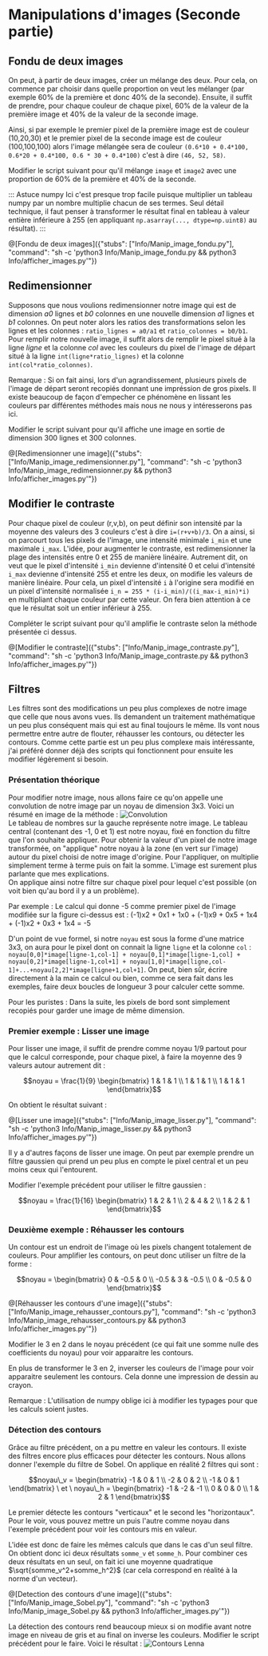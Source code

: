 # Manipulations d'images (Seconde partie)

## Fondu de deux images

On peut, à partir de deux images, créer un mélange des deux. Pour cela, on commence par choisir dans quelle proportion on veut les mélanger (par exemple 60% de la première et donc 40% de la seconde). Ensuite, il suffit de prendre, pour chaque couleur de chaque pixel, 60% de la valeur de la première image et 40% de la valeur de la seconde image.

Ainsi, si par exemple le premier pixel de la première image est de couleur (10,20,30) et le premier pixel de la seconde image est de couleur (100,100,100) alors l'image mélangée sera de couleur `(0.6*10 + 0.4*100, 0.6*20 + 0.4*100, 0.6 * 30 + 0.4*100)` c'est à dire `(46, 52, 58)`.

Modifier le script suivant pour qu'il mélange `image` et `image2` avec une proportion de 60% de la première et 40% de la seconde.

::: Astuce numpy
Ici c'est presque trop facile puisque multiplier un tableau numpy par un nombre multiplie chacun de ses termes. 
Seul détail technique, il faut penser à transformer le résultat final en tableau à valeur entière inférieure à 255 (en appliquant `np.asarray(..., dtype=np.uint8)` au résultat).
:::

@[Fondu de deux images]({"stubs": ["Info/Manip_image_fondu.py"], "command": "sh -c 'python3 Info/Manip_image_fondu.py && python3 Info/afficher_images.py'"})

## Redimensionner

Supposons que nous voulions redimensionner notre image qui est de dimension *a0* lignes et *b0* colonnes en une nouvelle dimension *a1* lignes et *b1* colonnes. On peut noter alors les ratios des transformations selon les lignes et les colonnes : `ratio_lignes = a0/a1` et `ratio_colonnes = b0/b1`.  
Pour remplir notre nouvelle image, il suffit alors de remplir le pixel situé à la ligne *ligne* et la colonne *col* avec les couleurs du pixel de l'image de départ situé à la ligne `int(ligne*ratio_lignes)` et la colonne `int(col*ratio_colonnes)`.

Remarque : Si on fait ainsi, lors d'un agrandissement, plusieurs pixels de l'image de départ seront recopiés donnant une impréssion de gros pixels. Il existe beaucoup de façon d'empecher ce phénomène en lissant les couleurs par différentes méthodes mais nous ne nous y intéresserons pas ici.

Modifier le script suivant pour qu'il affiche une image en sortie de dimension 300 lignes et 300 colonnes. 

@[Redimensionner une image]({"stubs": ["Info/Manip_image_redimensionner.py"], "command": "sh -c 'python3 Info/Manip_image_redimensionner.py && python3 Info/afficher_images.py'"})

## Modifier le contraste

Pour chaque pixel de couleur (r,v,b), on peut définir son intensité par la moyenne des valeurs des 3 couleurs c'est à dire `i=(r+v+b)/3`. On a ainsi, si on parcourt tous les pixels de l'image, une intensité minimale `i_min` et une maximale `i_max`. L'idée, pour augmenter le contraste, est redimensionner la plage des intensités entre 0 et 255 de manière linéaire. Autrement dit, on veut que le pixel d'intensité `i_min` devienne d'intensité 0 et celui d'intensité `i_max` devienne d'intensité 255 et entre les deux, on modifie les valeurs de manière linéaire. Pour cela, un pixel d'intensité `i` à l'origine sera modifié en un pixel d'intensité normalisée  `i_n = 255 * (i-i_min)/((i_max-i_min)*i)` en multipliant chaque couleur par cette valeur. On fera bien attention à ce que le résultat soit un entier inférieur à 255.

Compléter le script suivant pour qu'il amplifie le contraste selon la méthode présentée ci dessus.

@[Modifier le contraste]({"stubs": ["Info/Manip_image_contraste.py"], "command": "sh -c 'python3 Info/Manip_image_contraste.py && python3 Info/afficher_images.py'"})


## Filtres

Les filtres sont des modifications un peu plus complexes de notre image que celle que nous avons vues. Ils demandent un traitement mathématique un peu plus conséquent mais qui est au final toujours le même. Ils vont nous permettre entre autre de flouter, réhausser les contours, ou détecter les contours. Comme cette partie est un peu plus complexe mais intéressante, j'ai préféré donner déjà des scripts qui fonctionnent pour ensuite les modifier légèrement si besoin.

### Présentation théorique

Pour modifier notre image, nous allons faire ce qu'on appelle une convolution de notre image par un noyau de dimension 3x3. Voici un résumé en image de la méthode : ![Convolution](conv2.png)  
Le tableau de nombres sur la gauche représente notre image. Le tableau central (contenant des -1, 0 et 1) est notre noyau, fixé en fonction du filtre que l'on souhaite appliquer. Pour obtenir la valeur d'un pixel de notre image transformée, on "applique" notre noyau à la zone (en vert sur l'image) autour du pixel choisi de notre image d'origine. Pour l'appliquer, on multiplie simplement terme à terme puis on fait la somme. L'image est surement plus parlante que mes explications.  
On applique ainsi notre filtre sur chaque pixel pour lequel c'est possible (on voit bien qu'au bord il y a un problème).

Par exemple : Le calcul qui donne -5 comme premier pixel de l'image modifiée sur la figure ci-dessus est : (-1)x2 + 0x1 + 1x0 + (-1)x9 + 0x5 + 1x4 + (-1)x2 + 0x3 + 1x4 = -5

D'un point de vue formel, si notre `noyau` est sous la forme d'une matrice 3x3, on aura pour le pixel dont on connait la ligne `ligne` et la colonne `col` : `noyau[0,0]*image[ligne-1,col-1] + noyau[0,1]*image[ligne-1,col] + noyau[0,2]*image[ligne-1,col+1] + noyau[1,0]*image[ligne,col-1]+...+noyau[2,2]*image[ligne+1,col+1]`. On peut, bien sûr, écrire directement à la main ce calcul ou bien, comme ce sera fait dans les exemples, faire deux boucles de longueur 3 pour calculer cette somme.

Pour les puristes : Dans la suite, les pixels de bord sont simplement recopiés pour garder une image de même dimension.

### Premier exemple : Lisser une image

Pour lisser une image, il suffit de prendre comme noyau 1/9 partout pour que le calcul corresponde, pour chaque pixel, à faire la moyenne des 9 valeurs autour autrement dit :
```math
noyau = \frac{1}{9}
\begin{bmatrix}
1 & 1 & 1 \\
1 & 1 & 1 \\
1 & 1 & 1
\end{bmatrix}
```

On obtient le résultat suivant :

@[Lisser une image]({"stubs": ["Info/Manip_image_lisser.py"], "command": "sh -c 'python3 Info/Manip_image_lisser.py && python3 Info/afficher_images.py'"})

Il y a d'autres façons de lisser une image. On peut par exemple prendre un filtre gaussien qui prend un peu plus en compte le pixel central et un peu moins ceux qui l'entourent.

Modifier l'exemple précédent pour utiliser le filtre gaussien : 
```math
noyau = \frac{1}{16}
\begin{bmatrix}
1 & 2 & 1 \\
2 & 4 & 2 \\
1 & 2 & 1
\end{bmatrix}
```

### Deuxième exemple : Réhausser les contours

Un contour est un endroit de l'image où les pixels changent totalement de couleurs. Pour amplifier les contours, on peut donc utiliser un filtre de la forme :
```math
noyau =
\begin{bmatrix}
0 & -0.5 & 0 \\
-0.5 & 3 & -0.5 \\
0 & -0.5 & 0
\end{bmatrix}
```

@[Réhausser les contours d'une image]({"stubs": ["Info/Manip_image_rehausser_contours.py"], "command": "sh -c 'python3 Info/Manip_image_rehausser_contours.py && python3 Info/afficher_images.py'"})

Modifier le 3 en 2 dans le noyau précédent (ce qui fait une somme nulle des coefficients du noyau) pour voir apparaitre les contours.

En plus de transformer le 3 en 2, inverser les couleurs de l'image pour voir apparaitre seulement les contours. Cela donne une impression de dessin au crayon.

Remarque : L'utilisation de numpy oblige ici à modifier les typages pour que les calculs soient justes.

### Détection des contours

Grâce au filtre précédent, on a pu mettre en valeur les contours. Il existe des filtres encore plus efficaces pour détecter les contours. Nous allons donner l'exemple du filtre de Sobel. On applique en réalité 2 filtres qui sont : 
```math
noyau\_v = 
\begin{bmatrix}
-1 & 0 & 1 \\
-2 & 0 & 2 \\
-1 & 0 & 1
\end{bmatrix}
\ et \ 
noyau\_h =
\begin{bmatrix}
-1 & -2 & -1 \\
0 & 0 & 0 \\
1 & 2 & 1
\end{bmatrix}
```
Le premier détecte les contours "verticaux" et le second les "horizontaux". Pour le voir, vous pouvez mettre un puis l'autre comme noyau dans l'exemple précédent pour voir les contours mis en valeur.

L'idée est donc de faire les mêmes calculs que dans le cas d'un seul filtre. On obtient donc ici deux résultats `somme_v` et `somme_h`. Pour combiner ces deux résultats en un seul, on fait ici une moyenne quadratique $`\sqrt{somme_v^2+somme_h^2}`$ (car cela correspond en réalité à la norme d'un vecteur).

@[Detection des contours d'une image]({"stubs": ["Info/Manip_image_Sobel.py"], "command": "sh -c 'python3 Info/Manip_image_Sobel.py && python3 Info/afficher_images.py'"})

La détection des contours rend beaucoup mieux si on modifie avant notre image en niveau de gris et au final on inverse les couleurs. Modifier le script précédent pour le faire. Voici le résultat : ![Contours Lenna](lenna_Sobel.png)
